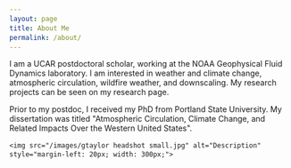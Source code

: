 ```yaml
---
layout: page
title: About Me
permalink: /about/
---
```


<p style="display: flex; align-items: center;">
    I am a UCAR postdoctoral scholar, working at the NOAA Geophysical Fluid Dynamics laboratory. I am interested in weather and climate change, atmospheric circulation, wildfire weather, and downscaling. My research projects can be seen on my research page. 

  Prior to my postdoc, I received my PhD from Portland State University. My dissertation was titled "Atmospheric Circulation, Climate Change, and Related Impacts Over the Western United States".

    <img src="/images/gtaylor headshot small.jpg" alt="Description" style="margin-left: 20px; width: 300px;">
</p>
